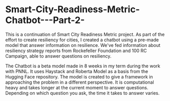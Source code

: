 # Smart-City-Readiness-Metric-Chatbot---Part-2-
This is a continuation of Smart City Readiness Metric project. As part of the effort to create resiliency for cities, I created a chatbot using a pre-made model that answer information on resilience. We've fed information about resiliency strategy reports from Rockefeller Foundation and 100 RC Campaign, able to answer questions on resiliency.

The Chatbot is a beta model made in 8 weeks in my term during the work with PNNL. It uses Haystack and Roberta Model as a basis from the Hugging Face repository. The model is created to give a framework in approaching the problem in a different perspective. It is computational heavy and takes longer at the current moment to answer questions. Depending on which question you ask, the time it takes to answer varies.

